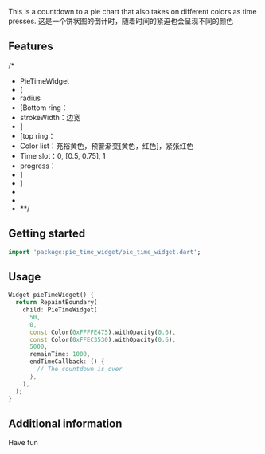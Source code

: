 
This is a countdown to a pie chart that also takes on different colors as time presses.
这是一个饼状图的倒计时，随着时间的紧迫也会呈现不同的颜色

## Features

/*
* PieTimeWidget
* [
*   radius
*   [Bottom ring：
*    strokeWidth：边宽
*   ]
*   [top ring：
*    Color list：充裕黄色，预警渐变[黄色，红色]，紧张红色
*    Time slot：0, [0.5, 0.75], 1
*    progress：
*   ]
* ]
*
*
* **/
## Getting started

```dart
import 'package:pie_time_widget/pie_time_widget.dart';
```

## Usage

```dart
Widget pieTimeWidget() {
  return RepaintBoundary(
    child: PieTimeWidget(
      50,
      0,
      const Color(0xFFFFE475).withOpacity(0.6),
      const Color(0xFFEC3530).withOpacity(0.6),
      5000,
      remainTime: 1000,
      endTimeCallback: () {
        // The countdown is over
      },
    ),
  );
}
```

## Additional information

Have fun

